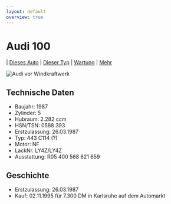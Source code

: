 ```yaml
---
layout: default
overview: true
---
```


# Audi 100

| [Dieses Auto](object.html) 
| [Dieser Typ](https://github.com/trautw/Audi100/class.html) 
| [Wartung](https://github.com/trautw/Audi100/maintenance.html) 
| [Mehr](https://github.com/trautw/Audi100/more.html) 

![Audi vor Windkraftwerk](https://github.com/trautw/Audi100/blob/master/pictures/20160410_153740.jpg?raw=true)


## Technische Daten
* Baujahr: 1987
* Zylinder: 5
* Hubraum: 2.282 ccm
* HSN/TSN: 0588 393
* Erstzulassung: 26.03.1987
* Typ: 443 C114 (?)
* Motor: NF
* LackNr. LY4Z/LY4Z
* Ausstattung: R05 400 568 621 659

## Geschichte
* Erstzulassung: 26.03.1987
* Kauf: 02.11.1995 für 7.300 DM in Karlsruhe auf dem Automarkt
